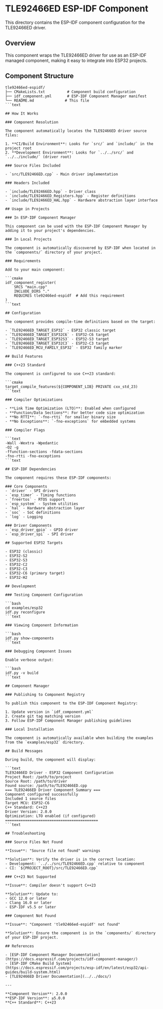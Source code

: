 # TLE92466ED ESP-IDF Component

This directory contains the ESP-IDF component configuration for the TLE92466ED driver.

## Overview

This component wraps the TLE92466ED driver for use as an ESP-IDF managed component, making it easy to integrate into ESP32 projects.

## Component Structure

```text
tle92466ed-espidf/
├── CMakeLists.txt          # Component build configuration
├── idf_component.yml       # ESP-IDF Component Manager manifest
└── README.md              # This file
```text

## How It Works

### Component Resolution

The component automatically locates the TLE92466ED driver source files:

1. **CI/Build Environment**: Looks for `src/` and `include/` in the project root
2. **Development Environment**: Looks for `../../src/` and `../../include/` (driver root)

### Source Files Included

- `src/TLE92466ED.cpp` - Main driver implementation

### Headers Included

- `include/TLE92466ED.hpp` - Driver class
- `include/TLE92466ED_Registers.hpp` - Register definitions
- `include/TLE92466ED_HAL.hpp` - Hardware abstraction layer interface

## Usage in Projects

### In ESP-IDF Component Manager

This component can be used with the ESP-IDF Component Manager by adding it to your project's dependencies.

### In Local Projects

The component is automatically discovered by ESP-IDF when located in the `components/` directory of your project.

### Requirements

Add to your main component:

```cmake
idf_component_register(
    SRCS "main.cpp"
    INCLUDE_DIRS "."
    REQUIRES tle92466ed-espidf  # Add this requirement
)
```text

## Configuration

The component provides compile-time definitions based on the target:

- `TLE92466ED_TARGET_ESP32` - ESP32 classic target
- `TLE92466ED_TARGET_ESP32C6` - ESP32-C6 target
- `TLE92466ED_TARGET_ESP32S3` - ESP32-S3 target
- `TLE92466ED_TARGET_ESP32C3` - ESP32-C3 target
- `TLE92466ED_MCU_FAMILY_ESP32` - ESP32 family marker

## Build Features

### C++23 Standard

The component is configured to use C++23 standard:

```cmake
target_compile_features(${COMPONENT_LIB} PRIVATE cxx_std_23)
```text

### Compiler Optimizations

- **Link Time Optimization (LTO)**: Enabled when configured
- **Function/Data Sections**: For better code size optimization
- **No RTTI**: `-fno-rtti` for smaller binary size
- **No Exceptions**: `-fno-exceptions` for embedded systems

### Compiler Flags

```text
-Wall -Wextra -Wpedantic
-O2 -g
-ffunction-sections -fdata-sections
-fno-rtti -fno-exceptions
```text

## ESP-IDF Dependencies

The component requires these ESP-IDF components:

### Core Components
- `driver` - SPI drivers
- `esp_timer` - Timing functions
- `freertos` - RTOS support
- `esp_system` - System utilities
- `hal` - Hardware abstraction layer
- `soc` - SoC definitions
- `log` - Logging

### Driver Components
- `esp_driver_gpio` - GPIO driver
- `esp_driver_spi` - SPI driver

## Supported ESP32 Targets

- ESP32 (classic)
- ESP32-S2
- ESP32-S3
- ESP32-C2
- ESP32-C3
- ESP32-C6 (primary target)
- ESP32-H2

## Development

### Testing Component Configuration

```bash
cd examples/esp32
idf.py reconfigure
```text

### Viewing Component Information

```bash
idf.py show-components
```text

### Debugging Component Issues

Enable verbose output:

```bash
idf.py -v build
```text

## Component Manager

### Publishing to Component Registry

To publish this component to the ESP-IDF Component Registry:

1. Update version in `idf_component.yml`
2. Create git tag matching version
3. Follow ESP-IDF Component Manager publishing guidelines

### Local Installation

The component is automatically available when building the examples from the `examples/esp32` directory.

## Build Messages

During build, the component will display:

```text
TLE92466ED Driver - ESP32 Component Configuration
Project Root: /path/to/project
Source Root: /path/to/driver
Found source: /path/to/TLE92466ED.cpp
=== TLE92466ED Driver Component Summary ===
Component configured successfully
Included 1 source files
Target MCU: ESP32-C6
C++ Standard: C++23
Driver Version: 2.0.0
Optimization: LTO enabled (if configured)
==========================================
```text

## Troubleshooting

### Source Files Not Found

**Issue**: "Source file not found" warnings

**Solution**: Verify the driver is in the correct location:
- Development: `../../src/TLE92466ED.cpp` relative to component
- CI: `${PROJECT_ROOT}/src/TLE92466ED.cpp`

### C++23 Not Supported

**Issue**: Compiler doesn't support C++23

**Solution**: Update to:
- GCC 12.0 or later
- Clang 16.0 or later
- ESP-IDF v5.5 or later

### Component Not Found

**Issue**: "Component 'tle92466ed-espidf' not found"

**Solution**: Ensure the component is in the `components/` directory of your ESP-IDF project.

## References

- [ESP-IDF Component Manager Documentation](https://docs.espressif.com/projects/idf-component-manager/)
- [ESP-IDF CMake Build System](https://docs.espressif.com/projects/esp-idf/en/latest/esp32/api-guides/build-system.html)
- [TLE92466ED Driver Documentation](../../docs/)

---

**Component Version**: 2.0.0  
**ESP-IDF Version**: ≥5.0.0  
**C++ Standard**: C++23
